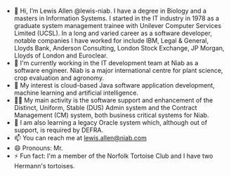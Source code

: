 - 👋 Hi, I’m Lewis Allen @lewis-niab. I have a degree in Biology and a masters in Information Systems. I started in the IT industry in 1978 as a graduate system management trainee with Unilever Computer Services Limited (UCSL). In a long and varied career as a software developer, notable companies I have worked for include IBM, Legal & General, Lloyds Bank, Anderson Consulting, London Stock Exchange, JP Morgan, Lloyds of London and Euroclear.
- 🏢 I'm currently working in the IT development team at Niab as a software engineer.  Niab is a major international centre for plant science, crop evaluation and agronomy.
- 👀 My interest is cloud-based Java software application development, machine learning and artificial intelligence.
- 👷‍♂️ My main activity is the software support and enhancement of the Distinct, Uniform, Stable (DUS) Admin system and the Contract Management (CM) system, both business critical systems for Niab.
- 🌱 I am also learning a legacy Oracle system which, although out of support, is required by DEFRA. 
- 📫 You can reach me at lewis.allen@niab.com
- 😄 Pronouns: Mr.
- ⚡ Fun fact: I'm a member of the Norfolk Tortoise Club and I have two Hermann's tortoises.
<!---
lewis-niab/lewis-niab is a ✨ special ✨ repository because its `README.md` (this file) appears on your GitHub profile.
You can click the Preview link to take a look at your changes.
--->
